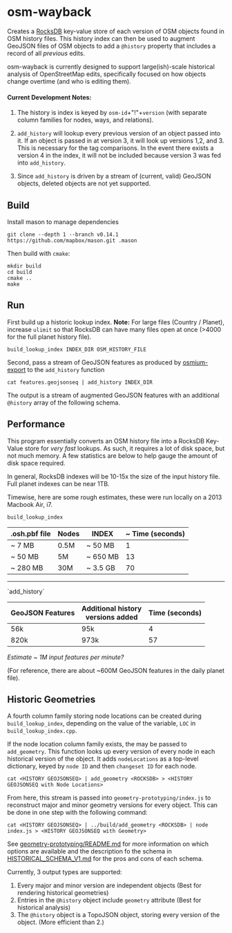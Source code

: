 # osm-wayback
<!-- [![Build Status](https://travis-ci.org/mapbox/osm-wayback.svg?branch=master)](https://travis-ci.org/mapbox/osm-tag-history) -->

Creates a [RocksDB](//rocksdb.org) key-value store of each version of OSM objects found in OSM history files. This history index can then be used to augment GeoJSON files of OSM objects to add a `@history` property that includes a record of all _previous_ edits.

osm-wayback is currently designed to support large(ish)-scale historical analysis of OpenStreetMap edits, specifically focused on how objects change overtime (and who is editing them).

#### Current Development Notes:

1. The history is index is keyed by `osm-id`+"!"+`version` (with separate column families for nodes, ways, and relations).

2. `add_history` will lookup every previous version of an object passed into it. If an object is passed in at version 3, it will look up versions 1,2, and 3. This is necessary for the tag comparisons. In the event there exists a version 4 in the index, it will not be included because version 3 was fed into `add_history`.

3. Since `add_history` is driven by a stream of (current, valid) GeoJSON objects, deleted objects are not yet supported.

## Build

Install mason to manage dependencies

```
git clone --depth 1 --branch v0.14.1 https://github.com/mapbox/mason.git .mason
```

Then build with `cmake`:
```
mkdir build
cd build
cmake ..
make
```

## Run

First build up a historic lookup index.
**Note:** For large files (Country / Planet), increase `ulimit` so that RocksDB can have many files open at once (>4000 for the full planet history file).

```
build_lookup_index INDEX_DIR OSM_HISTORY_FILE
```

Second, pass a stream of GeoJSON features as produced by [osmium-export](http://docs.osmcode.org/osmium/latest/osmium-export.html) to the `add_history` function

```
cat features.geojsonseq | add_history INDEX_DIR
```

The output is a stream of augmented GeoJSON features with an additional `@history` array of the following schema.


## Performance
This program essentially converts an OSM history file into a RocksDB Key-Value store for _very fast_ lookups. As such, it requires a lot of disk space, but not much memory. A few statistics are below to help gauge the amount of disk space required.

In general, RocksDB indexes will be 10-15x the size of the input history file. Full planet indexes can be near 1TB.


Timewise, here are some rough estimates, these were run  locally on a 2013 Macbook Air, i7.

`build_lookup_index`

| .osh.pbf file | Nodes | INDEX   | ~ Time (seconds)|
|---------------|-------|---------|-----------------|
| ~ 7 MB        | 0.5M  | ~ 50 MB |  1           |
| ~ 50 MB       | 5M    | ~ 650 MB|  13
| ~ 280 MB      | 30M   | ~ 3.5 GB|  70          |


<hr>
`add_history`

| GeoJSON Features | Additional history<br>versions added| Time (seconds)|
|------------------|---------------------|---------------|
| 56k              | 95k                 | 4             |
| 820k             | 973k                | 57            |

_Estimate ~ 1M input features per minute?_

(For reference, there are about ~600M GeoJSON features in the daily planet file).

## Historic Geometries
A fourth column family storing node locations can be created during `build_lookup_index`, depending on the value of the variable, `LOC` in `build_lookup_index.cpp`.

If the node location column family exists, the <HISTORY GEOJSONSEQ> may be passed to `add_geometry`. This function looks up every version of every node in each historical version of the object. It adds `nodeLocations` as a top-level dictionary, keyed by `node ID` and then `changeset ID` for each node.

```
cat <HISTORY GEOJSONSEQ> | add_geometry <ROCKSDB> > <HISTORY GEOJSONSEQ with Node Locations>
```

From here, this stream is passed into `geometry-prototyping/index.js` to reconstruct major and minor geometry versions for every object. This can be done in one step with the following command:

```
cat <HISTORY GEOJSONSEQ> | ../build/add_geometry <ROCKSDB> | node index.js > <HISTORY GEOJSONSEQ with Geometry>
```

See [geometry-prototyping/README.md](geometry-prototyping/README.md) for more information on which options are available and the description fo the schema in [HISTORICAL_SCHEMA_V1.md](HISTORICAL_SCHEMA_V1.md) for the pros and cons of each schema.

Currently, 3 output types are supported:
1. Every major and minor version are independent objects (Best for rendering historical geometries)
2. Entries in the `@history` object include `geometry` attribute (Best for historical analysis)
3. The `@history` object is a TopoJSON object, storing every version of the object. (More efficient than 2.)
